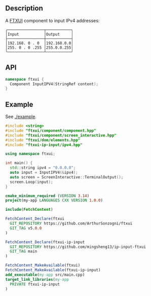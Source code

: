 ## Description

A [FTXUI](https://github.com/ArthurSonzogni/FTXUI) component to input IPv4
addresses:
```
╭────────────────┬───────────╮
│Input           │Output     │
├────────────────┼───────────┤
│192.168. 0 . 0  │192.168.0.0│
│255. 0 . 0 .255 │255.0.0.255│
╰────────────────┴───────────╯
```

## API

```cpp
namespace ftxui {
  Component InputIPV4(StringRef content);
}
```

## Example

See [./example](./example).

```cpp
#include <string>
#include "ftxui/component/component.hpp"
#include "ftxui/component/screen_interactive.hpp"
#include "ftxui/dom/elements.hpp"
#include "ftxui-ip-input/ipv4.hpp"

using namespace ftxui;

int main() {
  std::string ipv4 = "0.0.0.0";
  auto input = InputIPV4(&ipv4);
  auto screen = ScreenInteractive::TerminalOutput();
  screen.Loop(input);
}
```

```cmake
cmake_minimum_required (VERSION 3.14)
project(my-app LANGUAGES CXX VERSION 1.0.0)

include(FetchContent)

FetchContent_Declare(ftxui
  GIT_REPOSITORY https://github.com/ArthurSonzogni/ftxui
  GIT_TAG v5.0.0
)

FetchContent_Declare(ftxui-ip-input
  GIT_REPOSITORY https://github.com/mingsheng13/ip-input-ftxui
  GIT_TAG main
)

FetchContent_MakeAvailable(ftxui)
FetchContent_MakeAvailable(ftxui-ip-input)
add_executable(my-app src/main.cpp)
target_link_libraries(my-app
  PRIVATE ftxui-ip-input
)
```
